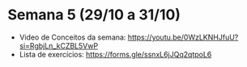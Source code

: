 <h1>Semana 5 (29/10 a 31/10)</h1>

- Video de Conceitos da semana: https://youtu.be/0WzLKNHJfuU?si=RgbjLn_kCZBL5VwP
- Lista de exercícios: https://forms.gle/ssnxL6jJQq2qtpoL6
